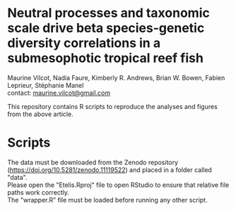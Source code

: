 # Neutral processes and taxonomic scale drive beta species-genetic diversity correlations in a submesophotic tropical reef fish  
Maurine Vilcot, Nadia Faure, Kimberly R. Andrews, Brian W. Bowen, Fabien Leprieur, Stéphanie Manel  
contact: maurine.vilcot@gmail.com  

This repository contains R scripts to reproduce the analyses and figures from the above article.  


# Scripts
The data must be downloaded from the Zenodo repository (https://doi.org/10.5281/zenodo.11119522) and placed in a folder called "data".  
Please open the "Etelis.Rproj" file to open RStudio to ensure that relative file paths work correctly.  
The "wrapper.R" file must be loaded before running any other script.  
